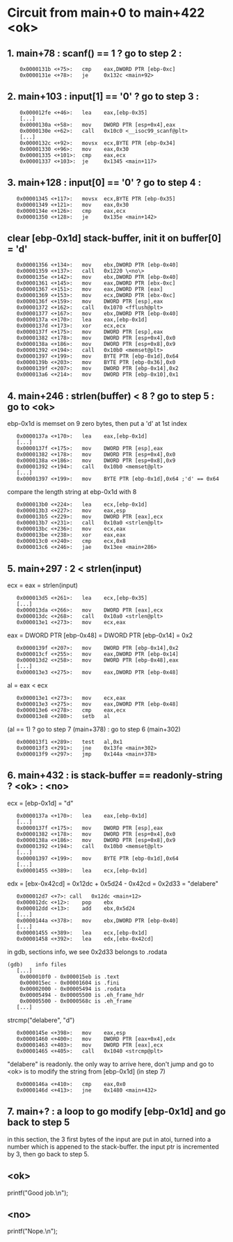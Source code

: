 # Circuit from main+0 to main+422 \<ok\>

## 1. main+78 : scanf() == 1 ? go to step 2 : <or>
```
	0x0000131b <+75>:	cmp    eax,DWORD PTR [ebp-0xc]
	0x0000131e <+78>:	je     0x132c <main+92>
```

## 2. main+103 : input[1] == '0' ? go to step 3 : <or>
```
	0x000012fe <+46>:	lea    eax,[ebp-0x35]
	[...]
	0x0000130a <+58>:	mov    DWORD PTR [esp+0x4],eax
	0x0000130e <+62>:	call   0x10c0 <__isoc99_scanf@plt>
	[...]
	0x0000132c <+92>:	movsx  ecx,BYTE PTR [ebp-0x34]
	0x00001330 <+96>:	mov    eax,0x30
	0x00001335 <+101>:	cmp    eax,ecx
	0x00001337 <+103>:	je     0x1345 <main+117>
```

## 3. main+128 : input[0] == '0' ? go to step 4 : <or>
```
   0x00001345 <+117>:	movsx  ecx,BYTE PTR [ebp-0x35]
   0x00001349 <+121>:	mov    eax,0x30
   0x0000134e <+126>:	cmp    eax,ecx
   0x00001350 <+128>:	je     0x135e <main+142>
```

## clear [ebp-0x1d] stack-buffer, init it on buffer[0] = 'd'
```
   0x00001356 <+134>:	mov    ebx,DWORD PTR [ebp-0x40]
   0x00001359 <+137>:	call   0x1220 \<no\>
   0x0000135e <+142>:	mov    ebx,DWORD PTR [ebp-0x40]
   0x00001361 <+145>:	mov    eax,DWORD PTR [ebx-0xc]
   0x00001367 <+151>:	mov    eax,DWORD PTR [eax]
   0x00001369 <+153>:	mov    ecx,DWORD PTR [ebx-0xc]
   0x0000136f <+159>:	mov    DWORD PTR [esp],eax
   0x00001372 <+162>:	call   0x1070 <fflush@plt>
   0x00001377 <+167>:	mov    ebx,DWORD PTR [ebp-0x40]
   0x0000137a <+170>:	lea    eax,[ebp-0x1d]
   0x0000137d <+173>:	xor    ecx,ecx
   0x0000137f <+175>:	mov    DWORD PTR [esp],eax
   0x00001382 <+178>:	mov    DWORD PTR [esp+0x4],0x0
   0x0000138a <+186>:	mov    DWORD PTR [esp+0x8],0x9
   0x00001392 <+194>:	call   0x10b0 <memset@plt>
   0x00001397 <+199>:	mov    BYTE PTR [ebp-0x1d],0x64
   0x0000139b <+203>:	mov    BYTE PTR [ebp-0x36],0x0
   0x0000139f <+207>:	mov    DWORD PTR [ebp-0x14],0x2
   0x000013a6 <+214>:	mov    DWORD PTR [ebp-0x10],0x1
```

## 4. main+246 : strlen(buffer) < 8 ? go to step 5 : go to \<ok\>
ebp-0x1d is memset on 9 zero bytes, then put a 'd' at 1st index
```
   0x0000137a <+170>:	lea    eax,[ebp-0x1d]
   [...]
   0x0000137f <+175>:	mov    DWORD PTR [esp],eax
   0x00001382 <+178>:	mov    DWORD PTR [esp+0x4],0x0
   0x0000138a <+186>:	mov    DWORD PTR [esp+0x8],0x9
   0x00001392 <+194>:	call   0x10b0 <memset@plt>
   [...]
   0x00001397 <+199>:	mov    BYTE PTR [ebp-0x1d],0x64 ;'d' == 0x64
```

compare the length string at ebp-0x1d with 8
```
   0x000013b0 <+224>:	lea    ecx,[ebp-0x1d]
   0x000013b3 <+227>:	mov    eax,esp
   0x000013b5 <+229>:	mov    DWORD PTR [eax],ecx
   0x000013b7 <+231>:	call   0x10a0 <strlen@plt>
   0x000013bc <+236>:	mov    ecx,eax
   0x000013be <+238>:	xor    eax,eax
   0x000013c0 <+240>:	cmp    ecx,0x8
   0x000013c6 <+246>:	jae    0x13ee <main+286>
```

## 5. main+297 : 2 < strlen(input)
ecx = eax = strlen(input)
```
   0x000013d5 <+261>:	lea    ecx,[ebp-0x35]
   [...]
   0x000013da <+266>:	mov    DWORD PTR [eax],ecx
   0x000013dc <+268>:	call   0x10a0 <strlen@plt>
   0x000013e1 <+273>:	mov    ecx,eax
```

eax = DWORD PTR [ebp-0x48] = DWORD PTR [ebp-0x14] = 0x2
```
   0x0000139f <+207>:	mov    DWORD PTR [ebp-0x14],0x2
   0x000013cf <+255>:	mov    eax,DWORD PTR [ebp-0x14]
   0x000013d2 <+258>:	mov    DWORD PTR [ebp-0x48],eax
   [...]
   0x000013e3 <+275>:	mov    eax,DWORD PTR [ebp-0x48]
```

al = eax < ecx
```
   0x000013e1 <+273>:	mov    ecx,eax
   0x000013e3 <+275>:	mov    eax,DWORD PTR [ebp-0x48]
   0x000013e6 <+278>:	cmp    eax,ecx
   0x000013e8 <+280>:	setb   al
```

(al == 1) ? go to step 7 (main+378) : go to step 6 (main+302)
```
   0x000013f1 <+289>:	test   al,0x1
   0x000013f3 <+291>:	jne    0x13fe <main+302>
   0x000013f9 <+297>:	jmp    0x144a <main+378>
```

## 6. main+432 : is stack-buffer == readonly-string ? \<ok\> : \<no\>
ecx = [ebp-0x1d] = "d"
```
   0x0000137a <+170>:	lea    eax,[ebp-0x1d]
   [...]
   0x0000137f <+175>:	mov    DWORD PTR [esp],eax
   0x00001382 <+178>:	mov    DWORD PTR [esp+0x4],0x0
   0x0000138a <+186>:	mov    DWORD PTR [esp+0x8],0x9
   0x00001392 <+194>:	call   0x10b0 <memset@plt>
   [...]
   0x00001397 <+199>:	mov    BYTE PTR [ebp-0x1d],0x64
   [...]
   0x00001455 <+389>:	lea    ecx,[ebp-0x1d]
```

edx = [ebx-0x42cd] = 0x12dc + 0x5d24 - 0x42cd = 0x2d33 = "delabere"
```
   0x000012d7 <+7>:	call   0x12dc <main+12>
   0x000012dc <+12>:	pop    ebx
   0x000012dd <+13>:	add    ebx,0x5d24
   [...]
   0x0000144a <+378>:	mov    ebx,DWORD PTR [ebp-0x40]
   [...]
   0x00001455 <+389>:	lea    ecx,[ebp-0x1d]
   0x00001458 <+392>:	lea    edx,[ebx-0x42cd]
```

in gdb, sections info, we see 0x2d33 belongs to .rodata
```
(gdb)    info files
   [...]
	0x000010f0 - 0x000015eb is .text
	0x000015ec - 0x00001604 is .fini
	0x00002000 - 0x00005494 is .rodata
	0x00005494 - 0x00005500 is .eh_frame_hdr
	0x00005500 - 0x0000568c is .eh_frame
   [...]
```

strcmp("delabere", "d")
```
   0x0000145e <+398>:	mov    eax,esp
   0x00001460 <+400>:	mov    DWORD PTR [eax+0x4],edx
   0x00001463 <+403>:	mov    DWORD PTR [eax],ecx
   0x00001465 <+405>:	call   0x1040 <strcmp@plt>
```

"delabere" is readonly.
the only way to arrive here, don't jump and go to \<ok\> is to modify
the string from [ebp-0x1d] (in step 7)
```
   0x0000146a <+410>:	cmp    eax,0x0
   0x0000146d <+413>:	jne    0x1480 <main+432>
```

## 7. main+? : a loop to go modify [ebp-0x1d] and go back to step 5
in this section, the 3 first bytes of the input are put in atoi, turned
into a number which is appened to the stack-buffer.
the input ptr is incremented by 3, then go back to step 5.

## \<ok\>
printf("Good job.\n");
## \<no\>
printf("Nope.\n");
